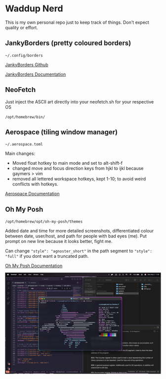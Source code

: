 # Waddup Nerd
This is my own personal repo just to keep track of things. Don't expect quality or effort.

## JankyBorders (pretty coloured borders)
`~/.config/borders`

[JankyBorders Github](https://github.com/FelixKratz/JankyBorders?tab=readme-ov-file)

[JankyBorders Documentation](https://github.com/FelixKratz/JankyBorders/wiki/Man-Page)

## NeoFetch
Just inject the ASCII art directly into your neofetch.sh for your respective OS

`/opt/homebrew/bin/`

## Aerospace (tiling window manager)
`~/.aerospace.toml`

Main changes:
- Moved float hotkey to main mode and set to alt-shift-f
- changed move and focus direction keys from hjkl to ijkl because gaymers > vim
- removed all lettered workspace hotkeys, kept 1-10; to avoid weird conflicts with hotkeys.

[Aerospace Documentation](https://nikitabobko.github.io/AeroSpace/guide#installation)

## Oh My Posh
`/opt/homebrew/opt/oh-my-posh/themes`

Added date and time for more detailed screenshots, differentiated colour between date, user/host, and path for people with bad eyes (me). Put prompt on new line because it looks better, fight me.

Can change `"style": "agnoster_short"` in the path segment to `"style": "full"` if you dont want a truncated path.

[Oh My Posh Documentation](https://ohmyposh.dev/docs)

<img width="1512" alt="image" src="https://github.com/IzzyBoop/dotfiles/blob/main/image.png" />
